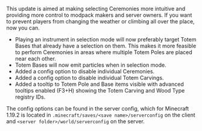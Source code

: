 This update is aimed at making selecting Ceremonies more intuitive and providing more control to modpack makers and server owners. If you want to prevent players from changing the weather or climbing all over the place, now you can.

- Playing an instrument in selection mode will now preferably target Totem Bases that already have a selection on them. This makes it more feasible to perform Ceremonies in areas where multiple Totem Poles are placed near each other.
- Totem Bases will now emit particles when in selection mode.
- Added a config option to disable individual Ceremonies.
- Added a config option to disable individual Totem Carvings.
- Added a tooltip to Totem Pole and Base items visible with advanced tooltips enabled (F3+H) showing the Totem Carving and Wood Type registry IDs.

The config options can be found in the server config, which for Minecraft 1.19.2 is located in `.minecraft/saves/<save name>/serverconfig` on the client and `<server folder>/world/serverconfig` on the server.
